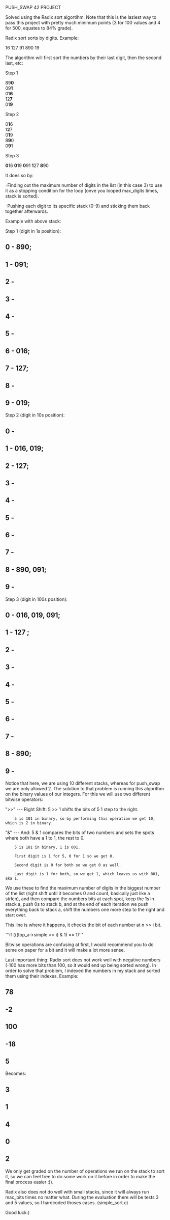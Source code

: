 PUSH_SWAP 42 PROJECT

Solved using the Radix sort algortihm. Note that this is the laziest way
to pass this project with pretty much minimum points
(3 for 100 values and 4 for 500, equates to 84% grade).

Radix sort sorts by digits. Example:

16
127
91
890
19

The algorithm will first sort the numbers by their last digit, then the second last, etc:

Step 1   

89**0**   
09**1**      
01**6**       
12**7**   
01**9**       

Step 2  

0**1**6       
1**2**7      
0**1**9       
8**9**0       
0**9**1        

Step 3

**0**16
**0**19
**0**91
**1**27
**8**90

It does so by:

-Finding out the maximum number of digits in the list (in this case 3) to use it as a
stopping condition for the loop (onve you looped max_digits times, stack is sorted).

-Pushing each digit to its specific stack (0-9) and sticking them back together afterwards.

Example with above stack:

Step 1 (digit in 1s position):

0  -  89**0**;
-
1  -  09**1**;   
-
2  - 
-
3  -    
-
4  -    
-
5  -    
-
6  -  01**6**;
-
7  -  12**7**;
-
8  -    
-
9  -  01**9**;   
-

Step 2 (digit in 10s position):

0  -   
-
1  -  0**1**6, 0**1**9;
-
2  -  1**2**7;
-
3  - 
-
4  -    
-
5  -    
-
6  -    
-
7  -  
-
8  -  8**9**0, 0**9**1; 
-
9  -           
-

Step 3 (digit in 100s position):

0  -  0**1**6, 0**1**9, 0**9**1;
-
1  -  1**2**7   ;
-
2  -  
-
3  -    
-
4  -    
-
5  -    
-
6  -    
-
7  -  
-
8  -  8**9**0;  
-
9  -  
-

Notice that here, we are using 10 different stacks, whereas for push_swap 
we are only allowed 2. 
The solution to that problem is running this algorithm on the binary values 
of our integers.
For this we will use two different bitwise operators:


">>" ---  Right Shift: 5 >> 1 shifts the bits of 5 1 step to the right.

        5 is 101 in binary, so by performing this operation we get 10, which is 2 in binary.
        

"&" ---   And: 5 & 1 compares the bits of two numbers and sets the spots where both have 
        a 1 to 1, the rest to 0.
        
        5 is 101 in binary, 1 is 001.
        
        First digit is 1 for 5, 0 for 1 so we get 0.
        
        Second digit is 0 for both so we get 0 as well.
        
        Last digit is 1 for both, so we get 1, which leaves us with 001, aka 1.

We use these to find the maximum number of digits in the biggest number of the list (right shift until 
it becomes 0 and count, basically just like a strlen), and then compare the numbers bits at each spot,
keep the 1s in stack a, push 0s to stack b, and at the end of each iteration we push everything back to stack a, 
shift the numbers one more step to the right and start over.

This line is where it happens, it checks the bit of each number at n >> i bit.

'''if (((top_a->simple >> i) & 1) == 1)'''

Bitwise operations are confusing at first, I would recommend you to do some on paper for a bit and it
will make a lot more sense.

Last important thing: Radix sort does not work well with negative numbers (-100 has more bits than 100,
so it would end up being sorted wrong).
In order to solve that problem, I indexed the numbers in my stack and sorted them using their indexes.
Example:

78   
-
-2
-
100
-
-18
-
5
-

Becomes:

3
-
1
-
4
-
0
-
2
-

We only get graded on the number of operations we run on the stack to sort it, so we can feel free to do some work on
it before in order to make the final process easier :)).

Radix  also does not do well with small stacks, since it will always run mac_bits times no matter what.
During the evaluation there will be tests 3 and 5 values, so I hardcoded thoses cases. (simple_sort.c)

Good luck:)


        

